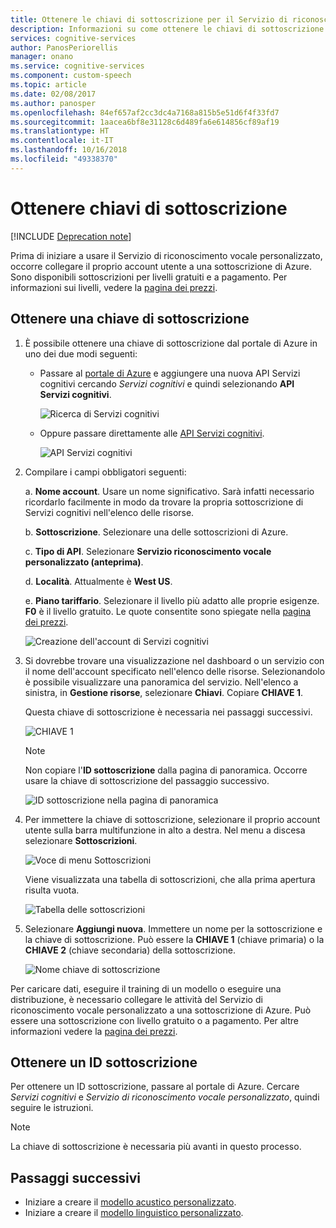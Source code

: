 ```yaml
---
title: Ottenere le chiavi di sottoscrizione per il Servizio di riconoscimento vocale personalizzato in Azure | Microsoft Docs
description: Informazioni su come ottenere le chiavi di sottoscrizione per le chiamate al Servizio di riconoscimento vocale personalizzato in Servizi cognitivi.
services: cognitive-services
author: PanosPeriorellis
manager: onano
ms.service: cognitive-services
ms.component: custom-speech
ms.topic: article
ms.date: 02/08/2017
ms.author: panosper
ms.openlocfilehash: 84ef657af2cc3dc4a7168a815b5e51d6f4f33fd7
ms.sourcegitcommit: 1aacea6bf8e31128c6d489fa6e614856cf89af19
ms.translationtype: HT
ms.contentlocale: it-IT
ms.lasthandoff: 10/16/2018
ms.locfileid: "49338370"
---
```

# <a name="obtain-subscription-keys"></a>Ottenere chiavi di sottoscrizione

[!INCLUDE [Deprecation note](../../../../includes/cognitive-services-custom-speech-deprecation-note.md)]

Prima di iniziare a usare il Servizio di riconoscimento vocale personalizzato, occorre collegare il proprio account utente a una sottoscrizione di Azure. Sono disponibili sottoscrizioni per livelli gratuiti e a pagamento. Per informazioni sui livelli, vedere la [pagina dei prezzi](https://www.microsoft.com/cognitive-services/en-us/pricing).

## <a name="get-a-subscription-key"></a>Ottenere una chiave di sottoscrizione
1. È possibile ottenere una chiave di sottoscrizione dal portale di Azure in uno dei due modi seguenti:

    * Passare al [portale di Azure](https://ms.portal.azure.com) e aggiungere una nuova API Servizi cognitivi cercando _Servizi cognitivi_ e quindi selezionando **API Servizi cognitivi**.

      ![Ricerca di Servizi cognitivi](../../../media/cognitive-services/custom-speech-service/custom-speech-azure-subscription.png)

    * Oppure passare direttamente alle [API Servizi cognitivi](https://ms.portal.azure.com/#create/Microsoft.CognitiveServices).

        ![API Servizi cognitivi](../../../media/cognitive-services/custom-speech-service/custom-speech-azure-subscription2.png)

    
1. Compilare i campi obbligatori seguenti:

      a. **Nome account**. Usare un nome significativo. Sarà infatti necessario ricordarlo facilmente in modo da trovare la propria sottoscrizione di Servizi cognitivi nell'elenco delle risorse.

      b. **Sottoscrizione**. Selezionare una delle sottoscrizioni di Azure.

      c. **Tipo di API**. Selezionare **Servizio riconoscimento vocale personalizzato (anteprima)**.

      d. **Località**. Attualmente è **West US**.

      e. **Piano tariffario**. Selezionare il livello più adatto alle proprie esigenze. **F0** è il livello gratuito. Le quote consentite sono spiegate nella [pagina dei prezzi](https://www.microsoft.com/cognitive-services/en-us/pricing).

      ![Creazione dell'account di Servizi cognitivi](../../../media/cognitive-services/custom-speech-service/custom-speech-azure-cris-blade.png)

1. Si dovrebbe trovare una visualizzazione nel dashboard o un servizio con il nome dell'account specificato nell'elenco delle risorse. Selezionandolo è possibile visualizzare una panoramica del servizio. Nell'elenco a sinistra, in **Gestione risorse**, selezionare **Chiavi**. Copiare **CHIAVE 1**.

      Questa chiave di sottoscrizione è necessaria nei passaggi successivi.

      ![CHIAVE 1](../../../media/cognitive-services/custom-speech-service/custom-speech-azure-cris-keys2.png)

      > [!NOTE]
      > Non copiare l'**ID sottoscrizione** dalla pagina di panoramica. Occorre usare la chiave di sottoscrizione del passaggio successivo.
      >

      ![ID sottoscrizione nella pagina di panoramica](../../../media/cognitive-services/custom-speech-service/custom-speech-azure-cris-keys.png)

1. Per immettere la chiave di sottoscrizione, selezionare il proprio account utente sulla barra multifunzione in alto a destra. Nel menu a discesa selezionare **Sottoscrizioni**.

      ![Voce di menu Sottoscrizioni](../../../media/cognitive-services/custom-speech-service/custom-speech-subscription-selection.png)

    Viene visualizzata una tabella di sottoscrizioni, che alla prima apertura risulta vuota.

    ![Tabella delle sottoscrizioni](../../../media/cognitive-services/custom-speech-service/custom-speech-subscription-list.png)

1. Selezionare **Aggiungi nuova**. Immettere un nome per la sottoscrizione e la chiave di sottoscrizione. Può essere la **CHIAVE 1** (chiave primaria) o la **CHIAVE 2** (chiave secondaria) della sottoscrizione.

      ![Nome chiave di sottoscrizione](../../../media/cognitive-services/custom-speech-service/custom-speech-enter-subsciption.png)

Per caricare dati, eseguire il training di un modello o eseguire una distribuzione, è necessario collegare le attività del Servizio di riconoscimento vocale personalizzato a una sottoscrizione di Azure. Può essere una sottoscrizione con livello gratuito o a pagamento. Per altre informazioni vedere la [pagina dei prezzi](https://www.microsoft.com/cognitive-services/en-us/pricing).

## <a name="get-a-subscription-id"></a>Ottenere un ID sottoscrizione
Per ottenere un ID sottoscrizione, passare al portale di Azure. Cercare *Servizi cognitivi* e *Servizio di riconoscimento vocale personalizzato*, quindi seguire le istruzioni.

> [!NOTE]
> La chiave di sottoscrizione è necessaria più avanti in questo processo.
>

## <a name="next-steps"></a>Passaggi successivi
* Iniziare a creare il [modello acustico personalizzato](cognitive-services-custom-speech-create-acoustic-model.md).
* Iniziare a creare il [modello linguistico personalizzato](cognitive-services-custom-speech-create-language-model.md).
